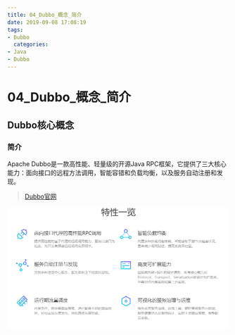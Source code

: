 ```yaml
---
title: 04_Dubbo_概念_简介
date: 2019-09-08 17:08:19
tags: 
- Dubbo
  categories:
- Java
- Dubbo
---
```


# 04_Dubbo\_概念_简介

## Dubbo核心概念

### 简介

Apache Dubbo是一款高性能、轻量级的开源Java RPC框架，它提供了三大核心能力：面向接口的远程方法调用，智能容错和负载均衡，以及服务自动注册和发现。

> [Dubbo官网](http://dubbo.apache.org/zh-cn/)

![1567934051211](04_Dubbo_概念_简介/1567934051211.png)